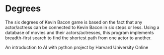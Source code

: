 # Degrees
The six degrees of Kevin Bacon game is based on the fact that any actor/actress can be connected to Kevin Bacon in six steps or less. Using a database of movies and their actors/actresses, this program implements breadth-first search to find the shortest path from one actor to another.

An introduction to AI with python project by Harvard University Online
